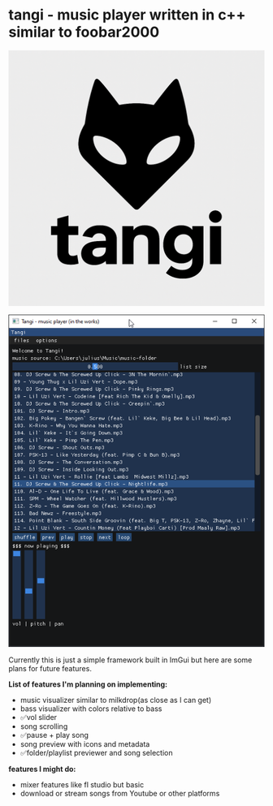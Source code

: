 # tangi - music player written in c++ similar to foobar2000

![logo](pictures/logo.png) 

![preview](pictures/preview.png)  

Currently this is just a simple framework built in ImGui but here are some plans for future features.

**List of features I'm planning on implementing:**
- music visualizer similar to milkdrop(as close as I can get)
- bass visualizer with colors relative to bass
- ✅vol slider
- song scrolling
- ✅pause + play song
- song preview with icons and metadata
- ✅folder/playlist previewer and song selection

**features I might do:**
- mixer features like fl studio but basic
- download or stream songs from Youtube or other platforms
